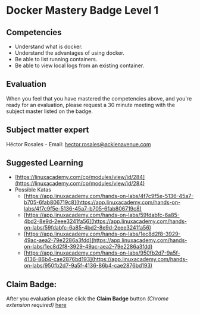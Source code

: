 
# Docker Mastery Badge Level 1

## Competencies
- Understand what is docker.
- Understand the advantages of using docker.
- Be able to list running containers.
- Be able to view local logs from an existing container.

## Evaluation

When you feel that you have mastered the competencies above, and you're ready for an evaluation, please request a 30 minute meeting with the subject master listed on the badge.

## Subject matter expert
Héctor Rosales - Email: hector.rosales@acklenavenue.com

## Suggested Learning
- [https://linuxacademy.com/cp/modules/view/id/284](https://linuxacademy.com/cp/modules/view/id/284)
- Possible Katas
	- [https://app.linuxacademy.com/hands-on-labs/4f7c9f5e-5136-45a7-b705-6fab806719c8](https://app.linuxacademy.com/hands-on-labs/4f7c9f5e-5136-45a7-b705-6fab806719c8)
	- [https://app.linuxacademy.com/hands-on-labs/59fdabfc-6a85-4bd2-8e9d-2eee3241fa56](https://app.linuxacademy.com/hands-on-labs/59fdabfc-6a85-4bd2-8e9d-2eee3241fa56)
	- [https://app.linuxacademy.com/hands-on-labs/1ec8d2f8-3929-49ac-aea2-79e2286a3fdd](https://app.linuxacademy.com/hands-on-labs/1ec8d2f8-3929-49ac-aea2-79e2286a3fdd)
	- [https://app.linuxacademy.com/hands-on-labs/950fb2d7-9a5f-4136-86b4-cae2876bd193](https://app.linuxacademy.com/hands-on-labs/950fb2d7-9a5f-4136-86b4-cae2876bd193)

## Claim Badge:
After you evaluation please click the **Claim Badge** button *(Chrome extension required)* [here](https://acklenavenue.badgr.com/public/badges/De6mNXmAQuW75FwR3yONSg)
